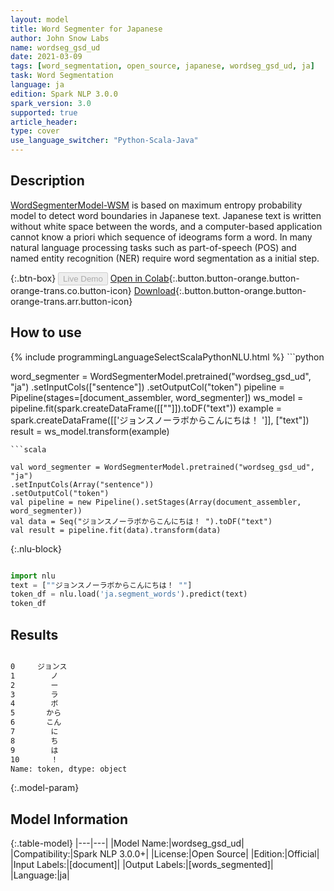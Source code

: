 ```yaml
---
layout: model
title: Word Segmenter for Japanese
author: John Snow Labs
name: wordseg_gsd_ud
date: 2021-03-09
tags: [word_segmentation, open_source, japanese, wordseg_gsd_ud, ja]
task: Word Segmentation
language: ja
edition: Spark NLP 3.0.0
spark_version: 3.0
supported: true
article_header:
type: cover
use_language_switcher: "Python-Scala-Java"
---
```


## Description

[WordSegmenterModel-WSM](https://en.wikipedia.org/wiki/Text_segmentation) is based on maximum entropy probability model to detect word boundaries in Japanese text.
Japanese text is written without white space between the words, and a computer-based application cannot know a priori which sequence of ideograms form a word.
In many natural language processing tasks such as part-of-speech (POS) and named entity recognition (NER) require word segmentation as a initial step.

{:.btn-box}
<button class="button button-orange" disabled>Live Demo</button>
[Open in Colab](https://colab.research.google.com/github/JohnSnowLabs/spark-nlp-workshop/blob/master/jupyter/annotation/chinese/word_segmentation/words_segmenter_demo.ipynb){:.button.button-orange.button-orange-trans.co.button-icon}
[Download](https://s3.amazonaws.com/auxdata.johnsnowlabs.com/public/models/wordseg_gsd_ud_ja_3.0.0_3.0_1615292309908.zip){:.button.button-orange.button-orange-trans.arr.button-icon}

## How to use



<div class="tabs-box" markdown="1">
{% include programmingLanguageSelectScalaPythonNLU.html %}
```python

word_segmenter = WordSegmenterModel.pretrained("wordseg_gsd_ud", "ja")        .setInputCols(["sentence"])        .setOutputCol("token")
pipeline = Pipeline(stages=[document_assembler, word_segmenter])
ws_model = pipeline.fit(spark.createDataFrame([[""]]).toDF("text"))
example = spark.createDataFrame([['ジョンスノーラボからこんにちは！ ']], ["text"])
result = ws_model.transform(example)

```
```scala

val word_segmenter = WordSegmenterModel.pretrained("wordseg_gsd_ud", "ja")
.setInputCols(Array("sentence"))
.setOutputCol("token")
val pipeline = new Pipeline().setStages(Array(document_assembler, word_segmenter))
val data = Seq("ジョンスノーラボからこんにちは！ ").toDF("text")
val result = pipeline.fit(data).transform(data)

```

{:.nlu-block}
```python

import nlu
text = [""ジョンスノーラボからこんにちは！ ""]
token_df = nlu.load('ja.segment_words').predict(text)
token_df

```
</div>

## Results

```bash

0     ジョンス
1        ノ
2        ー
3        ラ
4        ボ
5       から
6       こん
7        に
8        ち
9        は
10       ！
Name: token, dtype: object
```

{:.model-param}
## Model Information

{:.table-model}
|---|---|
|Model Name:|wordseg_gsd_ud|
|Compatibility:|Spark NLP 3.0.0+|
|License:|Open Source|
|Edition:|Official|
|Input Labels:|[document]|
|Output Labels:|[words_segmented]|
|Language:|ja|